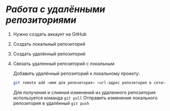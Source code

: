 # ***Работа с удалёнными репозиториями***

1. Нужно создать аккаунт на GitHub
2. Создать локальный репозиторий
3. Создать удалённый репозиторий
4. Связать удаленный репозиторий с локальным

   Добавить удалённый репозиторий к локальному проекту:
   ```Bash
   git remote add <имя для репозитория> <url-адрес репозитория в сети>
   ```
   Для получения и слияния изменений из удаленного репозитория используется команда `git pull`
   Отправить изменения локального репозитория в удалённый `git push`
   
   
